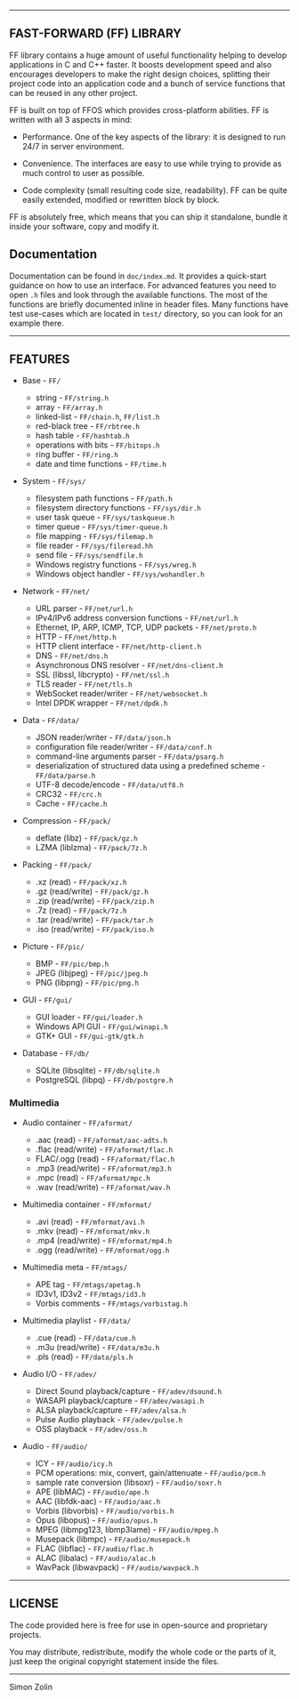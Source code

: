 ---------------
FAST-FORWARD (FF) LIBRARY
---------------

FF library contains a huge amount of useful functionality helping to develop applications in C and C++ faster.  It boosts development speed and also encourages developers to make the right design choices, splitting their project code into an application code and a bunch of service functions that can be reused in any other project.

FF is built on top of FFOS which provides cross-platform abilities.  FF is written with all 3 aspects in mind:

* Performance.
One of the key aspects of the library: it is designed to run 24/7 in server environment.

* Convenience.
The interfaces are easy to use while trying to provide as much control to user as possible.

* Code complexity (small resulting code size, readability).
FF can be quite easily extended, modified or rewritten block by block.

FF is absolutely free, which means that you can ship it standalone, bundle it inside your software, copy and modify it.

## Documentation

Documentation can be found in `doc/index.md`.  It provides a quick-start guidance on how to use an interface.  For advanced features you need to open `.h` files and look through the available functions.  The most of the functions are briefly documented inline in header files.  Many functions have test use-cases which are located in `test/` directory, so you can look for an example there.

--------
FEATURES
--------

* Base - `FF/`
	* string - `FF/string.h`
	* array - `FF/array.h`
	* linked-list - `FF/chain.h`, `FF/list.h`
	* red-black tree - `FF/rbtree.h`
	* hash table - `FF/hashtab.h`
	* operations with bits - `FF/bitops.h`
	* ring buffer - `FF/ring.h`
	* date and time functions - `FF/time.h`

* System - `FF/sys/`
	* filesystem path functions - `FF/path.h`
	* filesystem directory functions - `FF/sys/dir.h`
	* user task queue - `FF/sys/taskqueue.h`
	* timer queue - `FF/sys/timer-queue.h`
	* file mapping - `FF/sys/filemap.h`
	* file reader - `FF/sys/fileread.hh`
	* send file - `FF/sys/sendfile.h`
	* Windows registry functions - `FF/sys/wreg.h`
	* Windows object handler - `FF/sys/wohandler.h`

* Network - `FF/net/`
	* URL parser - `FF/net/url.h`
	* IPv4/IPv6 address conversion functions - `FF/net/url.h`
	* Ethernet, IP, ARP, ICMP, TCP, UDP packets - `FF/net/proto.h`
	* HTTP - `FF/net/http.h`
	* HTTP client interface - `FF/net/http-client.h`
	* DNS - `FF/net/dns.h`
	* Asynchronous DNS resolver - `FF/net/dns-client.h`
	* SSL (libssl, libcrypto) - `FF/net/ssl.h`
	* TLS reader - `FF/net/tls.h`
	* WebSocket reader/writer - `FF/net/websocket.h`
	* Intel DPDK wrapper - `FF/net/dpdk.h`

* Data - `FF/data/`
	* JSON reader/writer  - `FF/data/json.h`
	* configuration file reader/writer  - `FF/data/conf.h`
	* command-line arguments parser  - `FF/data/psarg.h`
	* deserialization of structured data using a predefined scheme  - `FF/data/parse.h`
	* UTF-8 decode/encode  - `FF/data/utf8.h`
	* CRC32 - `FF/crc.h`
	* Cache - `FF/cache.h`

* Compression - `FF/pack/`
	* deflate (libz) - `FF/pack/gz.h`
	* LZMA (liblzma) - `FF/pack/7z.h`

* Packing - `FF/pack/`
	* .xz (read) - `FF/pack/xz.h`
	* .gz (read/write) - `FF/pack/gz.h`
	* .zip (read/write) - `FF/pack/zip.h`
	* .7z (read) - `FF/pack/7z.h`
	* .tar (read/write) - `FF/pack/tar.h`
	* .iso (read/write) - `FF/pack/iso.h`

* Picture - `FF/pic/`
	* BMP - `FF/pic/bmp.h`
	* JPEG (libjpeg) - `FF/pic/jpeg.h`
	* PNG (libpng) - `FF/pic/png.h`

* GUI - `FF/gui/`
	* GUI loader - `FF/gui/loader.h`
	* Windows API GUI - `FF/gui/winapi.h`
	* GTK+ GUI - `FF/gui-gtk/gtk.h`

* Database - `FF/db/`
	* SQLite (libsqlite) - `FF/db/sqlite.h`
	* PostgreSQL (libpq) - `FF/db/postgre.h`

### Multimedia

* Audio container - `FF/aformat/`
	* .aac (read) - `FF/aformat/aac-adts.h`
	* .flac (read/write) - `FF/aformat/flac.h`
	* FLAC/.ogg (read) - `FF/aformat/flac.h`
	* .mp3 (read/write) - `FF/aformat/mp3.h`
	* .mpc (read) - `FF/aformat/mpc.h`
	* .wav (read/write) - `FF/aformat/wav.h`

* Multimedia container - `FF/mformat/`
	* .avi (read) - `FF/mformat/avi.h`
	* .mkv (read) - `FF/mformat/mkv.h`
	* .mp4 (read/write) - `FF/mformat/mp4.h`
	* .ogg (read/write) - `FF/mformat/ogg.h`

* Multimedia meta - `FF/mtags/`
	* APE tag - `FF/mtags/apetag.h`
	* ID3v1, ID3v2 - `FF/mtags/id3.h`
	* Vorbis comments - `FF/mtags/vorbistag.h`

* Multimedia playlist - `FF/data/`
	* .cue (read) - `FF/data/cue.h`
	* .m3u (read/write) - `FF/data/m3u.h`
	* .pls (read) - `FF/data/pls.h`

* Audio I/O - `FF/adev/`
	* Direct Sound playback/capture - `FF/adev/dsound.h`
	* WASAPI playback/capture - `FF/adev/wasapi.h`
	* ALSA playback/capture - `FF/adev/alsa.h`
	* Pulse Audio playback - `FF/adev/pulse.h`
	* OSS playback - `FF/adev/oss.h`

* Audio - `FF/audio/`
	* ICY - `FF/audio/icy.h`
	* PCM operations: mix, convert, gain/attenuate - `FF/audio/pcm.h`
	* sample rate conversion (libsoxr) - `FF/audio/soxr.h`
	* APE (libMAC) - `FF/audio/ape.h`
	* AAC (libfdk-aac) - `FF/audio/aac.h`
	* Vorbis (libvorbis) - `FF/audio/vorbis.h`
	* Opus (libopus) - `FF/audio/opus.h`
	* MPEG (libmpg123, libmp3lame) - `FF/audio/mpeg.h`
	* Musepack (libmpc) - `FF/audio/musepack.h`
	* FLAC (libflac) - `FF/audio/flac.h`
	* ALAC (libalac) - `FF/audio/alac.h`
	* WavPack (libwavpack) - `FF/audio/wavpack.h`


--------
LICENSE
--------

The code provided here is free for use in open-source and proprietary projects.

You may distribute, redistribute, modify the whole code or the parts of it, just keep the original copyright statement inside the files.

--------

Simon Zolin
